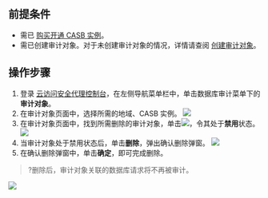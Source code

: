 ## 前提条件

- 需已 [购买开通 CASB 实例](https://cloud.tencent.com/document/product/1303/53298)。
- 需已创建审计对象。对于未创建审计对象的情况，详情请查阅 [创建审计对象](https://cloud.tencent.com/document/product/1303/69151)。

## 操作步骤
1. 登录 [云访问安全代理控制台](https://console.cloud.tencent.com/casb)，在左侧导航菜单栏中，单击数据库审计菜单下的**审计对象**。
2. 在审计对象页面中，选择所需的地域、CASB 实例。
   ![](https://qcloudimg.tencent-cloud.cn/raw/2f693fba61b4d3876fec59c75a65ee11.png)
3. 在审计对象页面中，找到所需删除的审计对象，单击![](https://qcloudimg.tencent-cloud.cn/raw/95e99d3f5af066abe71ee4ad1bff16a0.png)，令其处于**禁用**状态。
   ![](https://qcloudimg.tencent-cloud.cn/raw/268a562fe003b8d15d50927b7ecf8651.png)
4. 当审计对象处于禁用状态后，单击**删除**，弹出确认删除弹窗。
   ![](https://qcloudimg.tencent-cloud.cn/raw/6dd018264d741ab316e1bd55081e3959.png)
5. 在确认删除弹窗中，单击**确定**，即可完成删除。
>?删除后，审计对象关联的数据库请求将不再被审计。
>
![](https://qcloudimg.tencent-cloud.cn/raw/61df36d820e8d68401ef155b820e6024.png)
